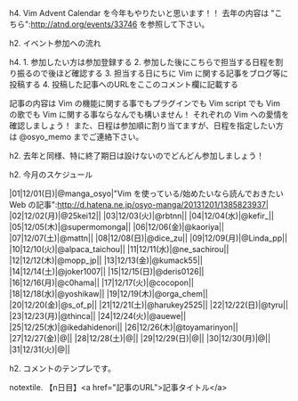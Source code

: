 h4. Vim Advent Calendar を今年もやりたいと思います！！
去年の内容は "こちら":http://atnd.org/events/33746 を参照して下さい。


h2. イベント参加への流れ

h4. 1. 参加したい方は参加登録する
2. 参加した後にこちらで担当する日程を割り振るので後ほど確認する
3. 担当する日にちに Vim に関する記事をブログ等に投稿する
4. 投稿した記事へのURLをここのコメント欄に記載する


記事の内容は Vim の機能に関する事でもプラグインでも Vim script でも Vim の歌でも Vim に関する事ならなんでも構いません！
それぞれの Vim への愛情を確認しましょう！
また、日程は参加順に割り当てますが、日程を指定したい方は @osyo_memo までご連絡下さい。

h2. 去年と同様、特に終了期日は設けないのでどんどん参加しましょう！


h2. 今月のスケジュール

|01|12/01(日)|@manga_osyo|"Vim を使っている/始めたいなら読んでおきたい Web の記事":http://d.hatena.ne.jp/osyo-manga/20131201/1385823937|
|02|12/02(月)|@25kei12||
|03|12/03(火)|@rbtnn||
|04|12/04(水)|@kefir_||
|05|12/05(木)|@supermomonga||
|06|12/06(金)|@kaoriya||
|07|12/07(土)|@mattn||
|08|12/08(日)|@dice_zu||
|09|12/09(月)|@Linda_pp||
|10|12/10(火)|@alpaca_taichou||
|11|12/11(水)|@ne_sachirou||
|12|12/12(木)|@mopp_jp||
|13|12/13(金)|@kumack55||
|14|12/14(土)|@joker1007||
|15|12/15(日)|@deris0126||
|16|12/16(月)|@c0hama||
|17|12/17(火)|@cocopon||
|18|12/18(水)|@yoshikaw||
|19|12/19(木)|@orga_chem||
|20|12/20(金)|@s_of_p||
|21|12/21(土)|@harukey2525||
|22|12/22(日)|@tyru||
|23|12/23(月)|@thinca||
|24|12/24(火)|@auewe||
|25|12/25(水)|@ikedahidenori||
|26|12/26(木)|@toyamarinyon||
|27|12/27(金)|@||
|28|12/28(土)|@||
|29|12/29(日)|@||
|30|12/30(月)|@||
|31|12/31(火)|@||



h2. コメントのテンプレです。

notextile. 【n日目】&lt;a href=&quot;記事のURL&quot;&gt;記事タイトル&lt;/a&gt;
